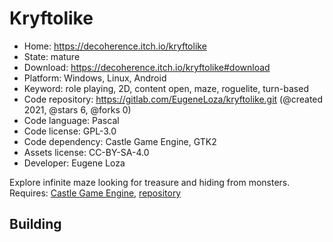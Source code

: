 # Kryftolike

- Home: https://decoherence.itch.io/kryftolike
- State: mature
- Download: https://decoherence.itch.io/kryftolike#download
- Platform: Windows, Linux, Android
- Keyword: role playing, 2D, content open, maze, roguelite, turn-based
- Code repository: https://gitlab.com/EugeneLoza/kryftolike.git (@created 2021, @stars 6, @forks 0)
- Code language: Pascal
- Code license: GPL-3.0
- Code dependency: Castle Game Engine, GTK2
- Assets license: CC-BY-SA-4.0
- Developer: Eugene Loza

Explore infinite maze looking for treasure and hiding from monsters.
Requires: [Castle Game Engine](https://castle-engine.io/index.php), [repository](https://github.com/castle-engine/castle-engine)

## Building
